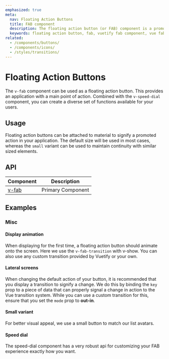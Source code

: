 ```yaml
---
emphasized: true
meta:
  nav: Floating Action Buttons
  title: FAB component
  description: The floating action button (or FAB) component is a promoted action that is elevated above the UI or attached to an element such as a card.
  keywords: floating action button, fab, vuetify fab component, vue fab component
related:
  - /components/buttons/
  - /components/icons/
  - /styles/transitions/
---
```


# Floating Action Buttons

The `v-fab` component can be used as a floating action button. This provides an application with a main point of action. Combined with the `v-speed-dial` component, you can create a diverse set of functions available for your users.

## Usage

Floating action buttons can be attached to material to signify a promoted action in your application. The default size will be used in most cases, whereas the `small` variant can be used to maintain continuity with similar sized elements.

<!-- <ExamplesUsage name="v-btn-fab" alt="v-btn" /> -->

<PromotedEntry />

## API

| Component | Description |
| - | - |
| [v-fab](/api/v-fab/) | Primary Component |

<ApiInline hide-links />

## Examples

### Misc

#### Display animation

When displaying for the first time, a floating action button should animate onto the screen. Here we use the `v-fab-transition` with v-show. You can also use any custom transition provided by Vuetify or your own.

<!-- <ExamplesExample file="v-btn-fab/misc-display-animation" /> -->

#### Lateral screens

When changing the default action of your button, it is recommended that you display a transition to signify a change. We do this by binding the `key` prop to a piece of data that can properly signal a change in action to the Vue transition system. While you can use a custom transition for this, ensure that you set the `mode` prop to **out-in**.

<!-- <ExamplesExample file="v-btn-fab/misc-lateral-screens" /> -->

#### Small variant

For better visual appeal, we use a small button to match our list avatars.

<!-- <ExamplesExample file="v-btn-fab/misc-small" /> -->

#### Speed dial

The speed-dial component has a very robust api for customizing your FAB experience exactly how you want.

<!-- <ExamplesExample file="v-btn-fab/misc-speed-dial" /> -->
